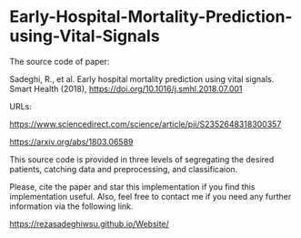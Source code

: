 # Early-Hospital-Mortality-Prediction-using-Vital-Signals
The source code of paper:

Sadeghi, R., et al. Early hospital mortality prediction using vital signals. Smart Health (2018), https://doi.org/10.1016/j.smhl.2018.07.001

URLs: 

https://www.sciencedirect.com/science/article/pii/S2352648318300357

https://arxiv.org/abs/1803.06589

This source code is provided in three levels of segregating the desired patients, catching data and preprocessing, and classificaion.

Please, cite the paper and star this implementation if you find this implementation useful. Also, feel free to contact me if you need any further information via the following link. 

https://rezasadeghiwsu.github.io/Website/
